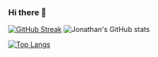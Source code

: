 ### Hi there 👋

[![GitHub Streak](http://github-readme-streak-stats.herokuapp.com?user=marj3220&theme=highcontrast&hide_border=true&background=000000)](https://git.io/streak-stats)
![Jonathan's GitHub stats](https://github-readme-stats.vercel.app/api?username=marj3220&count_private=true&show_icons=true&theme=radical)

[![Top Langs](https://github-readme-stats.vercel.app/api/top-langs/?username=marj3220&layout=compact)](https://github.com/anuraghazra/github-readme-stats)

<!--
**marj3220/marj3220** is a ✨ _special_ ✨ repository because its `README.md` (this file) appears on your GitHub profile.

Here are some ideas to get you started:

- 🔭 I’m currently working on ...
- 🌱 I’m currently learning ...
- 👯 I’m looking to collaborate on ...
- 🤔 I’m looking for help with ...
- 💬 Ask me about ...
- 📫 How to reach me: ...
- 😄 Pronouns: ...
- ⚡ Fun fact: ...
-->
